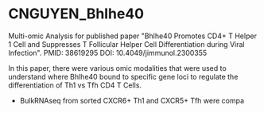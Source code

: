 # CNGUYEN_Bhlhe40
Multi-omic Analysis for published paper "Bhlhe40 Promotes CD4+ T Helper 1 Cell and Suppresses T Follicular Helper Cell Differentiation during Viral Infection". 
PMID: 38619295  DOI: 10.4049/jimmunol.2300355

In this paper, there were various omic modalities that were used to understand where Bhlhe40 bound to specific gene loci to regulate the differentiation of Th1 vs Tfh CD4 T Cells.

- BulkRNAseq from sorted CXCR6+ Th1 and CXCR5+ Tfh were compa

